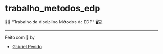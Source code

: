 # trabalho_metodos_edp
💽💾 "Trabalho da disciplina Métodos de EDP" 🖥💻

---

Feito com 💜 by
- [Gabriel Penido](https://github.com/LePenidon)
